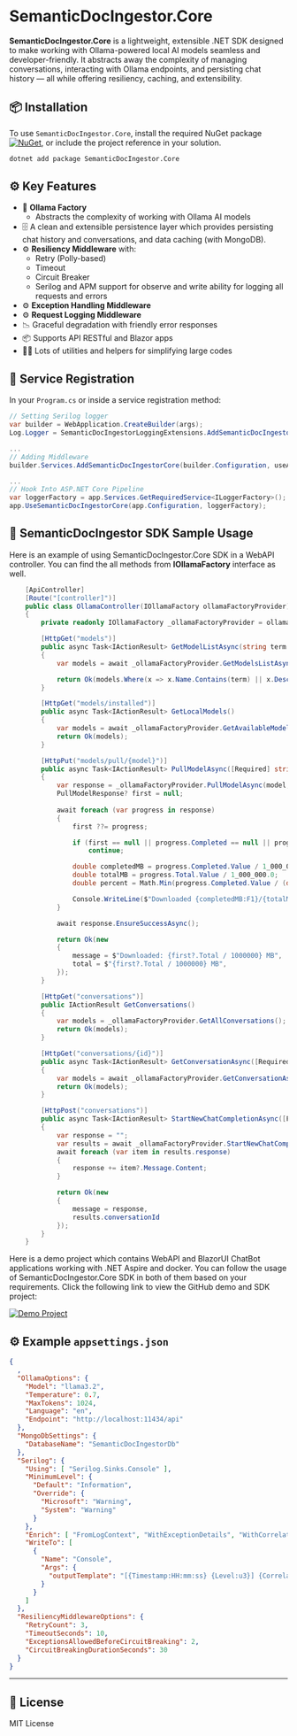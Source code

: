 # SemanticDocIngestor.Core

**SemanticDocIngestor.Core** is a lightweight, extensible .NET SDK designed to make working with Ollama-powered local AI models seamless and developer-friendly. It abstracts away the complexity of managing conversations, interacting with Ollama endpoints, and persisting chat history — all while offering resiliency, caching, and extensibility.

## 📦 Installation

To use `SemanticDocIngestor.Core`, install the required NuGet package [![NuGet](https://img.shields.io/nuget/v/SemanticDocIngestor.Core)](https://www.nuget.org/packages/SemanticDocIngestor.Core), or include the project reference in your solution.

```bash
dotnet add package SemanticDocIngestor.Core
```

## ⚙️ Key Features

- 🧠 **Ollama Factory**
    - Abstracts the complexity of working with Ollama AI models
- 🗄️ A clean and extensible persistence layer which provides persisting chat history and conversations, and data caching (with MongoDB).
- ⚙️ **Resiliency Middleware** with:
  - Retry (Polly-based)
  - Timeout
  - Circuit Breaker
  - Serilog and APM support for observe and write ability for logging all requests and errors
- ⚙️ **Exception Handling Middleware**
- ⚙️ **Request Logging Middleware**
- 📉 Graceful degradation with friendly error responses
- 📦 Supports API RESTful and Blazor apps
- 🧑‍💻 Lots of utilities and helpers for simplifying large codes


## 🔧 Service Registration

In your `Program.cs` or inside a service registration method:

```csharp
// Setting Serilog logger
var builder = WebApplication.CreateBuilder(args);
Log.Logger = SemanticDocIngestorLoggingExtensions.AddSemanticDocIngestorLogging(builder.Configuration);

...
// Adding Middleware
builder.Services.AddSemanticDocIngestorCore(builder.Configuration, useApm: false);

...
// Hook Into ASP.NET Core Pipeline
var loggerFactory = app.Services.GetRequiredService<ILoggerFactory>();
app.UseSemanticDocIngestorCore(app.Configuration, loggerFactory);
```

## 🔧 SemanticDocIngestor SDK Sample Usage

Here is an example of using SemanticDocIngestor.Core SDK in a WebAPI controller.
You can find the all methods from **IOllamaFactory** interface as well.

```csharp
    [ApiController]
    [Route("[controller]")]
    public class OllamaController(IOllamaFactory ollamaFactoryProvider) : ControllerBase
    {
        private readonly IOllamaFactory _ollamaFactoryProvider = ollamaFactoryProvider;

        [HttpGet("models")]
        public async Task<IActionResult> GetModelListAsync(string term = "")
        {
            var models = await _ollamaFactoryProvider.GetModelsListAsync();

            return Ok(models.Where(x => x.Name.Contains(term) || x.Description.Contains(term)));
        }

        [HttpGet("models/installed")]
        public async Task<IActionResult> GetLocalModels()
        {
            var models = await _ollamaFactoryProvider.GetAvailableModelsAsync();
            return Ok(models);
        }

        [HttpPut("models/pull/{model}")]
        public async Task<IActionResult> PullModelAsync([Required] string model, CancellationToken cancellationToken)
        {
            var response = _ollamaFactoryProvider.PullModelAsync(model, cancellationToken);
            PullModelResponse? first = null;
            
            await foreach (var progress in response)
            {
                first ??= progress;

                if (first == null || progress.Completed == null || progress.Total == null)
                    continue;

                double completedMB = progress.Completed.Value / 1_000_000.0;
                double totalMB = progress.Total.Value / 1_000_000.0;
                double percent = Math.Min(progress.Completed.Value / (double)progress.Total.Value, 1.0);

                Console.WriteLine($"Downloaded {completedMB:F1}/{totalMB:F1} MB ({percent:P1})");
            }

            await response.EnsureSuccessAsync();

            return Ok(new
            {
                message = $"Downloaded: {first?.Total / 1000000} MB",
                total = $"{first?.Total / 1000000} MB",
            });
        }

        [HttpGet("conversations")]
        public IActionResult GetConversations()
        {
            var models = _ollamaFactoryProvider.GetAllConversations();
            return Ok(models);
        }

        [HttpGet("conversations/{id}")]
        public async Task<IActionResult> GetConversationAsync([Required] string id)
        {
            var models = await _ollamaFactoryProvider.GetConversationAsync(id);
            return Ok(models);
        }

        [HttpPost("conversations")]
        public async Task<IActionResult> StartNewChatCompletionAsync([FromBody] GenerateChatCompletionRequest model, CancellationToken cancellationToken)
        {
            var response = "";
            var results = await _ollamaFactoryProvider.StartNewChatCompletionAsync(model, cancellationToken);
            await foreach (var item in results.response)
            {
                response += item?.Message.Content;
            }

            return Ok(new
            {
                message = response,
                results.conversationId
            });
        }
    }
```

Here is a demo project which contains WebAPI and BlazorUI ChatBot applications working with .NET Aspire and docker.
You can follow the usage of SemanticDocIngestor.Core SDK in both of them based on your requirements. Click the following link to view the GitHub demo and SDK project:

[![Demo Project](https://img.shields.io/badge/Demo%20Project-green)](https://github.com/raminesfahani/SemanticDocIngestor)

## ⚙️ Example `appsettings.json`

```json
{
  ,
  "OllamaOptions": {
    "Model": "llama3.2",
    "Temperature": 0.7,
    "MaxTokens": 1024,
    "Language": "en",
    "Endpoint": "http://localhost:11434/api"
  },
  "MongoDbSettings": {
    "DatabaseName": "SemanticDocIngestorDb"
  },
  "Serilog": {
    "Using": [ "Serilog.Sinks.Console" ],
    "MinimumLevel": {
      "Default": "Information",
      "Override": {
        "Microsoft": "Warning",
        "System": "Warning"
      }
    },
    "Enrich": [ "FromLogContext", "WithExceptionDetails", "WithCorrelationId" ],
    "WriteTo": [
      {
        "Name": "Console",
        "Args": {
          "outputTemplate": "[{Timestamp:HH:mm:ss} {Level:u3}] {CorrelationId} {Message:lj}{NewLine}{Exception}"
        }
      }
    ]
  },
  "ResiliencyMiddlewareOptions": {
    "RetryCount": 3,
    "TimeoutSeconds": 10,
    "ExceptionsAllowedBeforeCircuitBreaking": 2,
    "CircuitBreakingDurationSeconds": 30
  }
}
```

---

## 📄 License

MIT License

